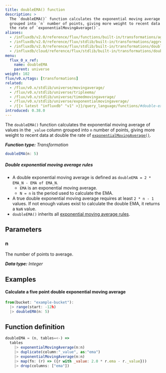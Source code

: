 ```yaml
---
title: doubleEMA() function
description: >
  The `doubleEMA()` function calculates the exponential moving average of values
  grouped into `n` number of points, giving more weight to recent data at double
  the rate of `exponentialMovingAverage()`.
aliases:
  - /influxdb/v2.0/reference/flux/functions/built-in/transformations/aggregates/doubleema/
  - /influxdb/v2.0/reference/flux/stdlib/built-in/transformations/aggregates/doubleema/
  - /influxdb/v2.0/reference/flux/stdlib/built-in/transformations/doubleema/
  - /influxdb/cloud/reference/flux/stdlib/built-in/transformations/doubleema/
menu:
  flux_0_x_ref:
    name: doubleEMA
    parent: universe
weight: 102
flux/v0.x/tags: [transformations]
related:
  - /flux/v0.x/stdlib/universe/movingaverage/
  - /flux/v0.x/stdlib/universe/tripleema/
  - /flux/v0.x/stdlib/universe/timedmovingaverage/
  - /flux/v0.x/stdlib/universe/exponentialmovingaverage/
  - /{{< latest "influxdb" "v1" >}}/query_language/functions/#double-exponential-moving-average, InfluxQL DOUBLE_EXPONENTIAL_MOVING_AVERAGE()
introduced: 0.38.0
---
```


The `doubleEMA()` function calculates the exponential moving average of values in
the `_value` column grouped into `n` number of points, giving more weight to recent
data at double the rate of [`exponentialMovingAverage()`](/flux/v0.x/stdlib/universe/exponentialmovingaverage/).

_**Function type:** Transformation_  

```js
doubleEMA(n: 5)
```

##### Double exponential moving average rules
- A double exponential moving average is defined as `doubleEMA = 2 * EMA_N - EMA of EMA_N`.
    - `EMA` is an exponential moving average.
    - `N = n` is the period used to calculate the EMA.
- A true double exponential moving average requires at least `2 * n - 1` values.
  If not enough values exist to calculate the double EMA, it returns a `NaN` value.
- `doubleEMA()` inherits all [exponential moving average rules](/flux/v0.x/stdlib/universe/exponentialmovingaverage/#exponential-moving-average-rules).

## Parameters

### n
The number of points to average.

_**Data type:** Integer_

## Examples

#### Calculate a five point double exponential moving average
```js
from(bucket: "example-bucket"):
  |> range(start: -12h)
  |> doubleEMA(n: 5)
```

## Function definition
```js
doubleEMA = (n, tables=<-) =>
  tables
    |> exponentialMovingAverage(n:n)
    |> duplicate(column:"_value", as:"ema")
    |> exponentialMovingAverage(n:n)
    |> map(fn: (r) => ({r with _value: 2.0 * r.ema - r._value}))
    |> drop(columns: ["ema"])
```
